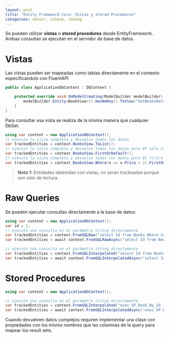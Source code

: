 ```yaml
---
layout: post
title: "Entity Frameword Core: Vistas y Stored Procedures"
categories: senior, csharp, coding
---
```


Se pueden utilizar **vistas** o **stored procedures** <!--more-->desde EntityFramework. Ambas consultas se ejecutan en el servidor de base de datos.

# Vistas

Las vistas pueden ser mapeadas como tablas directamente en el contexto especificandolo con FluentAPI

```csharp
public class ApplicationDbContext : DbContext {

    protected override void OnModelCreating(ModelBuilder modelBuilder) {
        modelBuilder.Entity<BookView>().HasNoKey().ToView("GetBooksDetails");
    }
}
```

Para consultar esa vista se realiza de la misma manera que cualquier DbSet.

```csharp
using var context = new ApplicationDbContext();
// ejecuta la vista completa y devuelve todos los datos
var trackedEntities = context.BooksView.ToList();
// ejecuta la vista completa y devuelve todos los datos pero EF sólo toma el primero
var trackedEntities = context.BooksView.FirstOrDefault();
// ejecuta la vista completa y devuelve todos los datos pero EF filtra el resultado y toma el primero
var trackedEntities = context.BooksView.Where(x => x.Price > 2).FirstOrDefault();
```

> **Nota 1:** Entidades obtenidas con vistas, no serán trackeadas porque son sólo de lectura.

# Raw Queries

Se pueden ejecutar consultas directamente a la base de datos:

```csharp
using var context = new ApplicationDbContext();
var id = 1;
// ejecuta una consulta en el parámetro string directamente
var trackedEntities = context.FromSQLRaw("select Id from Books Where Id = " + id);
var trackedEntities = await context.FromSQLRawAsync("select Id from Books Where Id = " + id);

// ejecuta una consulta en el parámetro string directamente
var trackedEntities = context.FromSQLInterpolated("select Id from Books Where Id = {0}", id);
var trackedEntities = await context.FromSQLInterpolatedAsync("select Id from Books Where Id = {0}", id);
```

# Stored Procedures

```csharp
using var context = new ApplicationDbContext();

// ejecuta una consulta en el parámetro string directamente
var trackedEntities = context.FromSQLInterpolated("exec SP_Book_By_Id {0}", id);
var trackedEntities = await context.FromSQLInterpolatedAsync("exec SP_Book_By_Id {0}", id);
```

Cuando devuelven datos complejos requiren implementar una clase con propiedades con los mismo nombres que las columnas de la query para mapear los result sets.
